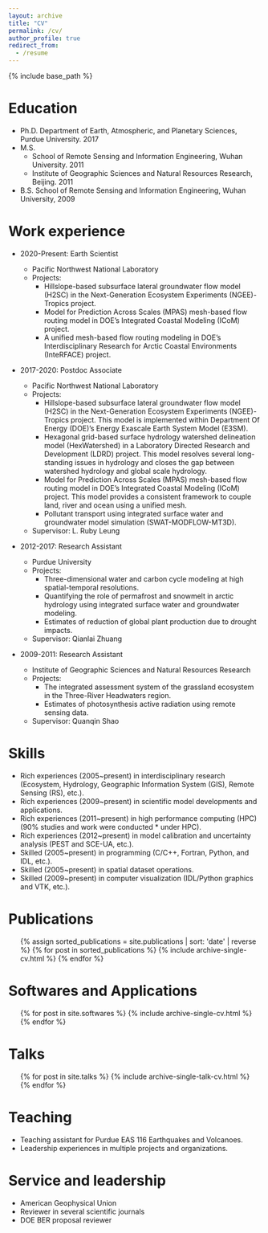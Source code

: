 ```yaml
---
layout: archive
title: "CV"
permalink: /cv/
author_profile: true
redirect_from:
  - /resume
---
```


{% include base_path %}

Education
=========
* Ph.D. Department of Earth, Atmospheric, and Planetary Sciences, Purdue University. 2017
* M.S. 
  * School of Remote Sensing and Information Engineering, Wuhan University. 2011  
  * Institute of Geographic Sciences and Natural Resources Research, Beijing. 2011
* B.S. School of Remote Sensing and Information Engineering, Wuhan University, 2009

Work experience
===============

* 2020-Present: Earth Scientist
  * Pacific Northwest National Laboratory
  * Projects: 
    * Hillslope-based subsurface lateral groundwater flow model (H2SC) in the Next-Generation Ecosystem Experiments (NGEE)-Tropics project. 
    * Model for Prediction Across Scales (MPAS) mesh-based flow routing model in DOE’s Integrated Coastal Modeling (ICoM) project. 
    * A unified mesh-based flow routing modeling in DOE’s Interdisciplinary Research for Arctic Coastal Environments (InteRFACE) project. 
* 2017-2020: Postdoc Associate
  * Pacific Northwest National Laboratory
  * Projects: 
    * Hillslope-based subsurface lateral groundwater flow model (H2SC) in the Next-Generation Ecosystem Experiments (NGEE)-Tropics project. This model is implemented within Department Of Energy (DOE)’s Energy Exascale Earth System Model (E3SM).  
    * Hexagonal grid-based surface hydrology watershed delineation model (HexWatershed) in a Laboratory Directed Research and Development (LDRD) project. This model resolves several long-standing issues in hydrology and closes the gap between watershed hydrology and global scale hydrology.
    * Model for Prediction Across Scales (MPAS) mesh-based flow routing model in DOE’s Integrated Coastal Modeling (ICoM) project. This model provides a consistent framework to couple land, river and ocean using a unified mesh.
    * Pollutant transport using integrated surface water and groundwater model simulation (SWAT-MODFLOW-MT3D). 
  * Supervisor: L. Ruby Leung
* 2012-2017: Research Assistant
  * Purdue University
  * Projects: 
    * Three-dimensional water and carbon cycle modeling at high spatial-temporal resolutions.
    * Quantifying the role of permafrost and snowmelt in arctic hydrology using integrated surface water and groundwater modeling.
    * Estimates of reduction of global plant production due to drought impacts.
  * Supervisor: Qianlai Zhuang

* 2009-2011: Research Assistant
  * Institute of Geographic Sciences and Natural Resources Research
  * Projects:
    * The integrated assessment system of the grassland ecosystem in the Three-River Headwaters region.
    * Estimates of photosynthesis active radiation using remote sensing data.
  * Supervisor: Quanqin Shao
  
Skills
======
* Rich experiences (2005~present) in interdisciplinary research (Ecosystem, Hydrology, Geographic Information System (GIS), Remote Sensing (RS), etc.).
* Rich experiences (2009~present) in scientific model developments and applications.
* Rich experiences (2011~present) in high performance computing (HPC) (90% studies and work were conducted * under HPC).
* Rich experiences (2012~present) in model calibration and uncertainty analysis (PEST and SCE-UA, etc.).
* Skilled (2005~present) in programming (C/C++, Fortran, Python, and IDL, etc.).
* Skilled (2005~present) in spatial dataset operations. 
* Skilled (2009~present) in computer visualization (IDL/Python graphics and VTK, etc.).


Publications
============
  <ul>
  {% assign sorted_publications = site.publications | sort: 'date' | reverse %}
  {% for post in sorted_publications %}
    {% include archive-single-cv.html %}
  {% endfor %}
  </ul>

Softwares and Applications
==========================
  <ul>{% for post in site.softwares %}
    {% include archive-single-cv.html %}
  {% endfor %}</ul>
  
Talks
======
  <ul>{% for post in site.talks %}
    {% include archive-single-talk-cv.html %}
  {% endfor %}</ul>
  
Teaching
========

* Teaching assistant for Purdue EAS 116 Earthquakes and Volcanoes.
* Leadership experiences in multiple projects and organizations.

Service and leadership
======================
* American Geophysical Union 
* Reviewer in several scientific journals
* DOE BER proposal reviewer


